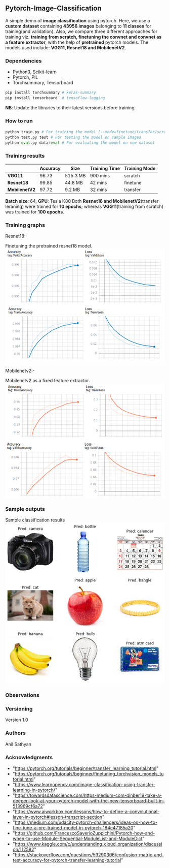 ## Pytorch-Image-Classification

A simple demo of **image classification** using pytorch. Here, we use a **custom dataset** containing **43956 images** belonging to **11 classes** for training(and validation). Also, we compare three different approaches for training viz. **training from scratch, finetuning the convnet and convnet as a feature extractor**, with the help of **pretrained** pytorch models. The models used include: **VGG11, Resnet18 and MobilenetV2**.

### Dependencies

* Python3, Scikit-learn
* Pytorch, PIL
* Torchsummary, Tensorboard

```python
pip install torchsummary # keras-summary
pip install tensorboard  # tensoflow-logging
```

**NB**: Update the libraries to their latest versions before training.

### How to run

```python
python train.py # For training the model [--mode=finetune/transfer/scratch]
python test.py test # For testing the model on sample images
python eval.py data/eval # For evaluating the model on new dataset
```

### Training results

|    | Accuracy | Size | Training Time | Training Mode |
|----|----|----|----|-----|
| **VGG11** | 96.73 | 515.3 MB  |  900 mins |  scratch |
| **Resnet18**  | 99.85  | 44.8 MB |  42 mins |  finetune |
| **MobilenetV2**  | 97.72  | 9.2 MB | 32 mins | transfer |

**Batch size**: 64, **GPU**: Tesla K80
Both **Resnet18 and MobilenetV2**(transfer leraning) were trained for **10 epochs**; whereas **VGG11**(training from scratch) was trained for **100 epochs**.


### Training graphs

Resnet18:- 

Finetuning the pretrained resnet18 model.
![Screenshot](results/resnet18.png)

Mobilenetv2:-

Mobilenetv2 as a fixed feature extractor.
![Screenshot](results/mobilenetv2.png)

### Sample outputs

Sample classification results
![Screenshot](results/output.png)

### Observations


### Versioning

Version 1.0

### Authors

Anil Sathyan

### Acknowledgments
* "https://pytorch.org/tutorials/beginner/transfer_learning_tutorial.html"
* "https://pytorch.org/tutorials/beginner/finetuning_torchvision_models_tutorial.html"
* "https://www.learnopencv.com/image-classification-using-transfer-learning-in-pytorch/"
* "https://towardsdatascience.com/https-medium-com-dinber19-take-a-deeper-look-at-your-pytorch-model-with-the-new-tensorboard-built-in-513969cf6a72"
* "https://www.aiworkbox.com/lessons/how-to-define-a-convolutional-layer-in-pytorch#lesson-transcript-section"
* "https://medium.com/udacity-pytorch-challengers/ideas-on-how-to-fine-tune-a-pre-trained-model-in-pytorch-184c47185a20"
* "https://github.com/FrancescoSaverioZuppichini/Pytorch-how-and-when-to-use-Module-Sequential-ModuleList-and-ModuleDict"
* "https://www.kaggle.com/c/understanding_cloud_organization/discussion/112582"
* "https://stackoverflow.com/questions/53290306/confusion-matrix-and-test-accuracy-for-pytorch-transfer-learning-tutorial"
